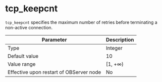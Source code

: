 tcp_keepcnt
================================

`tcp_keepcnt` specifies the maximum number of retries before terminating a non-active connection.


| Parameter | Description |
|------------------|---------|
| Type | Integer |
| Default value | 10 |
| Value range | \[1, +∞) |
| Effective upon restart of OBServer node | No |